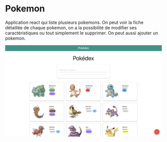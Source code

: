 # Pokemon

Application react qui liste plusieurs pokemons. On peut voir la fiche détaillée de chaque pokemon, on a la possibilité de modifier ses caractéristiques ou tout simplement le supprimer. On peut aussi ajouter un pokemon.

<img src="https://github.com/Abdelkrimnaji/Pokemon/blob/master/pokemon_image.png" width="800px" height="auto">
